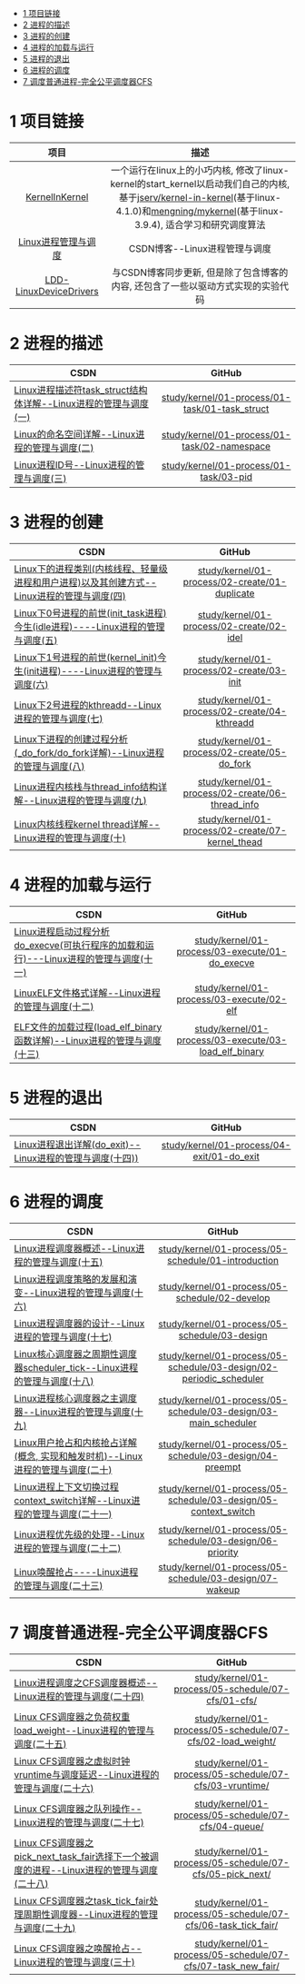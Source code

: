 
<!-- @import "[TOC]" {cmd="toc" depthFrom=1 depthTo=6 orderedList=false} -->

<!-- code_chunk_output -->

* [1 项目链接](#1-项目链接)
* [2 进程的描述](#2-进程的描述)
* [3 进程的创建](#3-进程的创建)
* [4 进程的加载与运行](#4-进程的加载与运行)
* [5 进程的退出](#5-进程的退出)
* [6 进程的调度](#6-进程的调度)
* [7 调度普通进程-完全公平调度器CFS](#7-调度普通进程-完全公平调度器cfs)

<!-- /code_chunk_output -->

# 1 项目链接

| 项目 | 描述 |
|:-------:|:-------:|
| [KernelInKernel](https://github.com/gatieme/KernelInKernel) | 一个运行在linux上的小巧内核, 修改了linux-kernel的start_kernel以启动我们自己的内核, 基于[jserv/kernel-in-kernel](https://github.com/jserv/kernel-in-kernel)(基于linux-4.1.0)和[mengning/mykernel](https://github.com/mengning/mykernel)(基于linux-3.9.4), 适合学习和研究调度算法 |
| [Linux进程管理与调度](http://blog.csdn.net/gatieme/article/category/6225543) | CSDN博客--Linux进程管理与调度 |
| [LDD-LinuxDeviceDrivers](https://github.com/gatieme/LDD-LinuxDeviceDrivers/tree/master/study/kernel/01-process) | 与CSDN博客同步更新, 但是除了包含博客的内容, 还包含了一些以驱动方式实现的实验代码 |

# 2 进程的描述

| CSDN | GitHub |
| ------------- |:-------------:|
| [Linux进程描述符task_struct结构体详解--Linux进程的管理与调度(一)](http://blog.csdn.net/gatieme/article/details/51383272)| [study/kernel/01-process/01-task/01-task_struct](https://github.com/gatieme/LDD-LinuxDeviceDrivers/tree/master/study/kernel/01-process/01-task/01-task_struct) |
|[ Linux的命名空间详解--Linux进程的管理与调度(二)](http://blog.csdn.net/gatieme/article/details/51383322) | [study/kernel/01-process/01-task/02-namespace](https://github.com/gatieme/LDD-LinuxDeviceDrivers/tree/master/study/kernel/01-process/01-task/02-namespace) |
|[Linux进程ID号--Linux进程的管理与调度(三)](http://blog.csdn.net/gatieme/article/details/51383377) | [study/kernel/01-process/01-task/03-pid](https://github.com/gatieme/LDD-LinuxDeviceDrivers/tree/master/study/kernel/01-process/01-task/03-pid)|

# 3 进程的创建

| CSDN | GitHub |
| ------------- |:-------------:|
| [Linux下的进程类别(内核线程、轻量级进程和用户进程)以及其创建方式--Linux进程的管理与调度(四)    ](http://blog.csdn.net/gatieme/article/details/51482122) | [study/kernel/01-process/02-create/01-duplicate](https://github.com/gatieme/LDD-LinuxDeviceDrivers/tree/master/study/kernel/01-process/02-create/01-duplicate)|
| [Linux下0号进程的前世(init_task进程)今生(idle进程)----Linux进程的管理与调度(五)](http://blog.csdn.net/gatieme/article/details/51484562) | [study/kernel/01-process/02-create/02-idel](http://blog.csdn.net/gatieme/article/details/51484562) |
| [Linux下1号进程的前世(kernel_init)今生(init进程)----Linux进程的管理与调度(六)](http://blog.csdn.net/gatieme/article/details/51532804) | [study/kernel/01-process/02-create/03-init](https://github.com/gatieme/LDD-LinuxDeviceDrivers/tree/master/study/kernel/01-process/02-create/03-init)|
| [Linux下2号进程的kthreadd--Linux进程的管理与调度(七)](http://blog.csdn.net/gatieme/article/details/51566690) | [study/kernel/01-process/02-create/04-kthreadd](http://blog.csdn.net/gatieme/article/details/51566690) |
| [Linux下进程的创建过程分析(_do_fork/do_fork详解)--Linux进程的管理与调度(八)](http://blog.csdn.net/gatieme/article/details/51569932)| [study/kernel/01-process/02-create/05-do_fork](https://github.com/gatieme/LDD-LinuxDeviceDrivers/tree/master/study/kernel/01-process/02-create/05-do_fork) |
| [Linux进程内核栈与thread_info结构详解--Linux进程的管理与调度(九)](http://blog.csdn.net/gatieme/article/details/51577479) | [study/kernel/01-process/02-create/06-thread_info](https://github.com/gatieme/LDD-LinuxDeviceDrivers/tree/master/study/kernel/01-process/02-create/06-thread_info) |
| [Linux内核线程kernel thread详解--Linux进程的管理与调度(十)](http://blog.csdn.net/gatieme/article/details/51589205) | [study/kernel/01-process/02-create/07-kernel_thead](https://github.com/gatieme/LDD-LinuxDeviceDrivers/tree/master/study/kernel/01-process/02-create/07-kernel_thead)|

# 4 进程的加载与运行

| CSDN | GitHub |
| ------------- |:-------------:|
| [Linux进程启动过程分析do_execve(可执行程序的加载和运行)---Linux进程的管理与调度(十一)](http://blog.csdn.net/gatieme/article/details/51594439) | [study/kernel/01-process/03-execute/01-do_execve](https://github.com/gatieme/LDD-LinuxDeviceDrivers/tree/master/study/kernel/01-process/03-execute/01-do_execve) |
| [LinuxELF文件格式详解--Linux进程的管理与调度(十二)](http://blog.csdn.net/gatieme/article/details/51615799) | [study/kernel/01-process/03-execute/02-elf](https://github.com/gatieme/LDD-LinuxDeviceDrivers/tree/master/study/kernel/01-process/03-execute/02-elf)|
| [ELF文件的加载过程(load_elf_binary函数详解)--Linux进程的管理与调度(十三)](http://blog.csdn.net/gatieme/article/details/51628257) |  [study/kernel/01-process/03-execute/03-load_elf_binary](https://github.com/gatieme/LDD-LinuxDeviceDrivers/tree/master/study/kernel/01-process/03-execute/03-load_elf_binary) |

# 5 进程的退出

| CSDN | GitHub |
| ------------- |:-------------:|
| [Linux进程退出详解(do_exit)--Linux进程的管理与调度(十四))](http://blog.csdn.net/gatieme/article/details/51638706) | [study/kernel/01-process/04-exit/01-do_exit](https://github.com/gatieme/LDD-LinuxDeviceDrivers/tree/master/study/kernel/01-process/04-exit/01-do_exit) |

# 6 进程的调度

| CSDN | GitHub |
| ------------- |:-------------:|
| [Linux进程调度器概述--Linux进程的管理与调度(十五)](http://blog.csdn.net/gatieme/article/details/51699889) | [study/kernel/01-process/05-schedule/01-introduction](https://github.com/gatieme/LDD-LinuxDeviceDrivers/tree/master/study/kernel/01-process/05-schedule/01-introduction) |
| [Linux进程调度策略的发展和演变--Linux进程的管理与调度(十六)](http://blog.csdn.net/gatieme/article/details/51701149)| [study/kernel/01-process/05-schedule/02-develop](https://github.com/gatieme/LDD-LinuxDeviceDrivers/tree/master/study/kernel/01-process/05-schedule/02-develop) |
| [Linux进程调度器的设计--Linux进程的管理与调度(十七)](http://blog.csdn.net/gatieme/article/details/51702662) | [study/kernel/01-process/05-schedule/03-design](https://github.com/gatieme/LDD-LinuxDeviceDrivers/tree/master/study/kernel/01-process/05-schedule/03-design) |
| [Linux核心调度器之周期性调度器scheduler_tick--Linux进程的管理与调度(十八)](http://blog.csdn.net/gatieme/article/details/51872561) | [study/kernel/01-process/05-schedule/03-design/02-periodic_scheduler](https://github.com/gatieme/LDD-LinuxDeviceDrivers/tree/master/study/kernel/01-process/05-schedule/03-design/02-periodic_scheduler) |
| [Linux进程核心调度器之主调度器--Linux进程的管理与调度(十九)](http://blog.csdn.net/gatieme/article/details/51872594) | [study/kernel/01-process/05-schedule/03-design/03-main_scheduler](https://github.com/gatieme/LDD-LinuxDeviceDrivers/tree/master/study/kernel/01-process/05-schedule/03-design/03-main_scheduler) |
| [Linux用户抢占和内核抢占详解(概念, 实现和触发时机)--Linux进程的管理与调度(二十)](http://blog.csdn.net/gatieme/article/details/51872618) | [study/kernel/01-process/05-schedule/03-design/04-preempt](https://github.com/gatieme/LDD-LinuxDeviceDrivers/tree/master/study/kernel/01-process/05-schedule/03-design/04-preempt) |
| [Linux进程上下文切换过程context_switch详解--Linux进程的管理与调度(二十一)](http://blog.csdn.net/gatieme/article/details/51872659) | [study/kernel/01-process/05-schedule/03-design/05-context_switch](https://github.com/gatieme/LDD-LinuxDeviceDrivers/tree/master/study/kernel/01-process/05-schedule/03-design/05-context_switch) |
| [Linux进程优先级的处理--Linux进程的管理与调度(二十二)](http://blog.csdn.net/gatieme/article/details/51719208) | [study/kernel/01-process/05-schedule/03-design/06-priority](https://github.com/gatieme/LDD-LinuxDeviceDrivers/tree/master/study/kernel/01-process/05-schedule/03-design/06-priority) |
| [Linux唤醒抢占----Linux进程的管理与调度(二十三)](http://blog.csdn.net/gatieme/article/details/51872831) | [study/kernel/01-process/05-schedule/03-design/07-wakeup](https://github.com/gatieme/LDD-LinuxDeviceDrivers/tree/master/study/kernel/01-process/05-schedule/03-design/07-wakeup) |

# 7 调度普通进程-完全公平调度器CFS

| CSDN | GitHub |
| ------------- |:-------------:|
| [Linux进程调度之CFS调度器概述--Linux进程的管理与调度(二十四)](http://blog.csdn.net/gatieme/article/details/52067518) |  [study/kernel/01-process/05-schedule/07-cfs/01-cfs/](https://github.com/gatieme/LDD-LinuxDeviceDrivers/tree/master/study/kernel/01-process/05-schedule/07-cfs/01-cfs) |
| [Linux CFS调度器之负荷权重load_weight--Linux进程的管理与调度(二十五)](http://blog.csdn.net/gatieme/article/details/52067665) | [study/kernel/01-process/05-schedule/07-cfs/02-load_weight/](https://github.com/gatieme/LDD-LinuxDeviceDrivers/tree/master/study/kernel/01-process/05-schedule/07-cfs/02-load_weight) |
| [Linux CFS调度器之虚拟时钟vruntime与调度延迟--Linux进程的管理与调度(二十六)](http://blog.csdn.net/gatieme/article/details/52067748) | [study/kernel/01-process/05-schedule/07-cfs/03-vruntime/](https://github.com/gatieme/LDD-LinuxDeviceDrivers/tree/master/study/kernel/01-process/05-schedule/07-cfs/03-vruntime) |
| [Linux CFS调度器之队列操作--Linux进程的管理与调度(二十七)](http://blog.csdn.net/gatieme/article/details/52067898) |  [study/kernel/01-process/05-schedule/07-cfs/04-queue/](https://github.com/gatieme/LDD-LinuxDeviceDrivers/tree/master/study/kernel/01-process/05-schedule/07-cfs/04-queue) |
| [Linux CFS调度器之pick_next_task_fair选择下一个被调度的进程--Linux进程的管理与调度(二十八)](http://blog.csdn.net/gatieme/article/details/52068016) | [study/kernel/01-process/05-schedule/07-cfs/05-pick_next/](https://github.com/gatieme/LDD-LinuxDeviceDrivers/tree/master/study/kernel/01-process/05-schedule/07-cfs/05-pick_next) |
| [Linux CFS调度器之task_tick_fair处理周期性调度器--Linux进程的管理与调度(二十九)](http://blog.csdn.net/gatieme/article/details/52068050) | [study/kernel/01-process/05-schedule/07-cfs/06-task_tick_fair/](https://github.com/gatieme/LDD-LinuxDeviceDrivers/tree/master/study/kernel/01-process/05-schedule/07-cfs/06-task_tick_fair) |
| [Linux CFS调度器之唤醒抢占--Linux进程的管理与调度(三十)](http://blog.csdn.net/gatieme/article/details/52068061) | [study/kernel/01-process/05-schedule/07-cfs/07-task_new_fair/](https://github.com/gatieme/LDD-LinuxDeviceDrivers/tree/master/study/kernel/01-process/05-schedule/07-cfs/07-task_new_fair) |